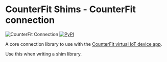 # CounterFit Shims - CounterFit connection

![CounterFit Connection](https://img.shields.io/badge/Platform-Python-green) [![PyPI](https://img.shields.io/pypi/v/counterfit-connection)](https://pypi.org/project/counterfit-connection)

A core connection library to use with the [CounterFit virtual IoT device app](https://github.com/CounterFit-IoT/CounterFit).

Use this when writing a shim library.
